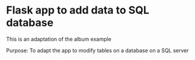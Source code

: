 # Flask app to add data to SQL database
This is an adaptation of the album example 

Purpose:
To adapt the app to modify tables on a database on a SQL server
